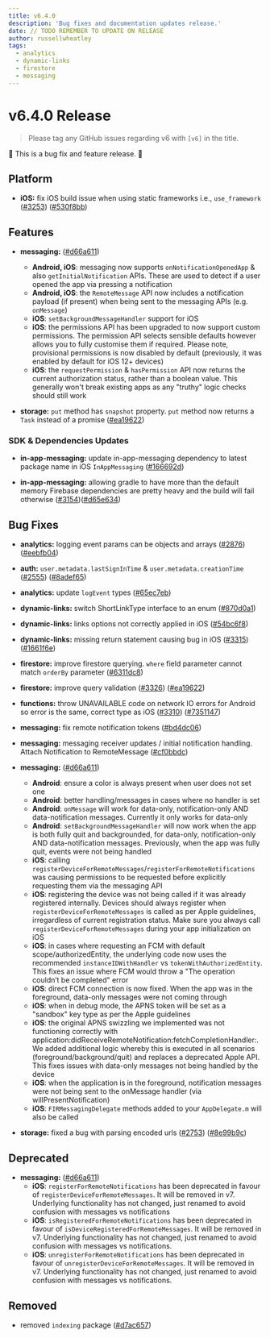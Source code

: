 ```yaml
---
title: v6.4.0
description: 'Bug fixes and documentation updates release.'
date: // TODO REMEMBER TO UPDATE ON RELEASE
author: russellwheatley
tags:
  - analytics
  - dynamic-links
  - firestore
  - messaging
---
```


# v6.4.0 Release

> Please tag any GitHub issues regarding v6 with `[v6]` in the title.

🐞 This is a bug fix and feature release. 🐞

## Platform

- **iOS:** fix iOS build issue when using static frameworks i.e., `use_framework` ([#3253](https://github.com/invertase/react-native-firebase/issues/3253)) ([#530f8bb](https://github.com/invertase/react-native-firebase/commit/530f8bbb51f89f106854dbf1df5ec80211e2cf8b))

## Features

- **messaging:** ([#d66a611](https://github.com/invertase/react-native-firebase/commit/d66a6118f82005087f53b86571990fc071402153))

  - **Android, iOS**: messaging now supports `onNotificationOpenedApp` & also `getInitialNotification` APIs. These are used to detect if a user opened the app via pressing a notification
  - **Android, iOS**: the `RemoteMessage` API now includes a notification payload (if present) when being sent to the messaging APIs (e.g. `onMessage`)
  - **iOS**: `setBackgroundMessageHandler` support for iOS
  - **iOS**: the permissions API has been upgraded to now support custom permissions. The permission API selects sensible defaults however allows you to fully customise them if required. Please note, provisional permissions is now disabled by default (previously, it was enabled by default for iOS 12+ devices)
  - **iOS**: the `requestPermission` & `hasPermission` API now returns the current authorization status, rather than a boolean value. This generally won't break existing apps as any "truthy" logic checks should still work

- **storage:** `put` method has `snapshot` property. `put` method now returns a `Task` instead of a promise ([#ea19622](https://github.com/invertase/react-native-firebase/commit/ea1962270b6c20d5b15dbaaea5c4d88a0a4ae3e2))

### SDK & Dependencies Updates

- **in-app-messaging:** update in-app-messaging dependency to latest package name in iOS `InAppMessaging` ([#166692d](https://github.com/invertase/react-native-firebase/commit/166692d68ef396f3e8664edd7feab7c80038004b))

- **in-app-messaging:** allowing gradle to have more than the default memory Firebase dependencies are pretty heavy and the build will fail otherwise ([#3154](https://github.com/invertase/react-native-firebase/issues/3154))([#d65e634](https://github.com/invertase/react-native-firebase/commit/d65e6341a48c66604493e14269d6488d3cc64028))

## Bug Fixes

- **analytics:** logging event params can be objects and arrays ([#2876](https://github.com/invertase/react-native-firebase/issues/2876)) ([#eebfb04](https://github.com/invertase/react-native-firebase/commit/eebfb04a7c0a856a9d5d311ae99138df9ab90c3b))

- **auth:** `user.metadata.lastSignInTime` & `user.metadata.creationTime` ([#2555](https://github.com/invertase/react-native-firebase/issues/2555)) ([#8adef65](https://github.com/invertase/react-native-firebase/commit/8adef653faa008e0146374f99f5ba1af902749bf))

- **analytics:** update `logEvent` types ([#65ec7eb](https://github.com/invertase/react-native-firebase/commit/65ec7eb431712f8c4d3cf96c24489e6a13ef4e13))

- **dynamic-links:** switch ShortLinkType interface to an enum ([#870d0a1](https://github.com/invertase/react-native-firebase/commit/870d0a198692c65d2857765d1b216738ec74856f))

- **dynamic-links:** links options not correctly applied in iOS ([#54bc6f8](https://github.com/invertase/react-native-firebase/commit/54bc6f8403b12a8cfaf0b862d13310ef28076d06))

- **dynamic-links:** missing return statement causing bug in iOS ([#3315](https://github.com/invertase/react-native-firebase/issues/3315)) ([#1661f6e](https://github.com/invertase/react-native-firebase/commit/1661f6e084c47ed835cc4539c654286964a6d9a8))

- **firestore:** improve firestore querying. `where` field parameter cannot match `orderBy` parameter ([#6311dc8](https://github.com/invertase/react-native-firebase/commit/6311dc8f68e6cf0605d2f306885d2fbc0ef779d6))

- **firestore:** improve query validation ([#3326](https://github.com/invertase/react-native-firebase/issues/3326)) ([#ea19622](https://github.com/invertase/react-native-firebase/commit/b90a736fc8f9a1b25239bb68e5a62de711b673c7))

- **functions:** throw UNAVAILABLE code on network IO errors for Android so error is the same, correct type as iOS ([#3310](https://github.com/invertase/react-native-firebase/issues/3310)) ([#7351147](https://github.com/invertase/react-native-firebase/commit/73511472bd7690158f3d9924d5f4d8c0cad69910))

- **messaging:** fix remote notification tokens ([#bd4dc06](https://github.com/invertase/react-native-firebase/commit/bd4dc06a05f168344d13d001241c81df1949ba29))

- **messaging:** messaging receiver updates / initial notification handling. Attach Notification to RemoteMessage ([#cf0bbdc](https://github.com/invertase/react-native-firebase/commit/cf0bbdcaf06a3f1ba8c210ef1c03bcfff10b5522))

- **messaging:** ([#d66a611](https://github.com/invertase/react-native-firebase/commit/d66a6118f82005087f53b86571990fc071402153))

  - **Android**: ensure a color is always present when user does not set one
  - **Android**: better handling/messages in cases where no handler is set
  - **Android**: `onMessage` will work for data-only, notification-only AND data-notification messages. Currently it only works for data-only
  - **Android**: `setBackgroundMessageHandler` will now work when the app is both fully quit and backgrounded, for data-only, notification-only AND data-notification messages. Previously, when the app was fully quit, events were not being handled
  - **iOS**: calling `registerDeviceForRemoteMessages`/`registerForRemoteNotifications` was causing permissions to be requested before explicitly requesting them via the messaging API
  - **iOS**: registering the device was not being called if it was already registered internally. Devices should always register when `registerDeviceForRemoteMessages` is called as per Apple guidelines, irregardless of current registration status. Make sure you always call `registerDeviceForRemoteMessages` during your app initialization on iOS
  - **iOS**: in cases where requesting an FCM with default scope/authorizedEntity, the underlying code now uses the recommended `instanceIDWithHandler` vs `tokenWithAuthorizedEntity`. This fixes an issue where FCM would throw a "The operation couldn’t be completed" error
  - **iOS**: direct FCM connection is now fixed. When the app was in the foreground, data-only messages were not coming through
  - **iOS**: when in debug mode, the APNS token will be set as a "sandbox" key type as per the Apple guidelines
  - **iOS**: the original APNS swizzling we implemented was not functioning correctly with application:didReceiveRemoteNotification:fetchCompletionHandler:. We added additional logic whereby this is executed in all scenarios (foreground/background/quit) and replaces a deprecated Apple API. This fixes issues with data-only messages not being handled by the device
  - **iOS**: when the application is in the foreground, notification messages were not being sent to the onMessage handler (via willPresentNotification)
  - **iOS**: `FIRMessagingDelegate` methods added to your `AppDelegate.m` will also be called

- **storage:** fixed a bug with parsing encoded urls ([#2753](https://github.com/invertase/react-native-firebase/issues/2753)) ([#8e99b9c](https://github.com/invertase/react-native-firebase/commit/8e99b9cb9093ba0cc3aadcb56127c8500ea8bf36))

## Deprecated

- **messaging:** ([#d66a611](https://github.com/invertase/react-native-firebase/commit/d66a6118f82005087f53b86571990fc071402153))
  - **iOS**: `registerForRemoteNotifications` has been deprecated in favour of `registerDeviceForRemoteMessages`. It will be removed in v7. Underlying functionality has not changed, just renamed to avoid confusion with messages vs notifications
  - **iOS**: `isRegisteredForRemoteNotifications` has been deprecated in favour of `isDeviceRegisteredForRemoteMessages`. It will be removed in v7. Underlying functionality has not changed, just renamed to avoid confusion with messages vs notifications.
  - **iOS**: `unregisterForRemoteNotifications` has been deprecated in favour of `unregisterDeviceForRemoteMessages`. It will be removed in v7. Underlying functionality has not changed, just renamed to avoid confusion with messages vs notifications.

## Removed

- removed `indexing` package ([#d7ac657](https://github.com/invertase/react-native-firebase/commit/d7ac657155826ea51edd75502b51b9102140acc6))

